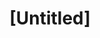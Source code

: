 ---
pid: ch571
title: "[Untitled]"
location_transcription: Temple University - main campus
coordinates: "[-75.155805061795, 39.981345832949]"
zipcode: '19112'
gen_neighborhood: South Philadelphia
neighborhood: Navy Yard
outside_phl: 
age: '23'
age_range: 20-29
instagram: 
image_file_name: ch_571.jpg
proposal_transcription: Do not erect a statue of Bill Cosby. It could be offensive
  and misinterpreted by some, and it would serve as an inaccurate representation of
  Temple University as a body.
topic: Person,Pop Culture
topic_summary: 0, 0, 0
type: Other No Form
keywords_other: 
credit: Rafi
image_labels: 
twitter: 
facebook: 
permalink: "/monuments/ch571/"
layout: item-page
---